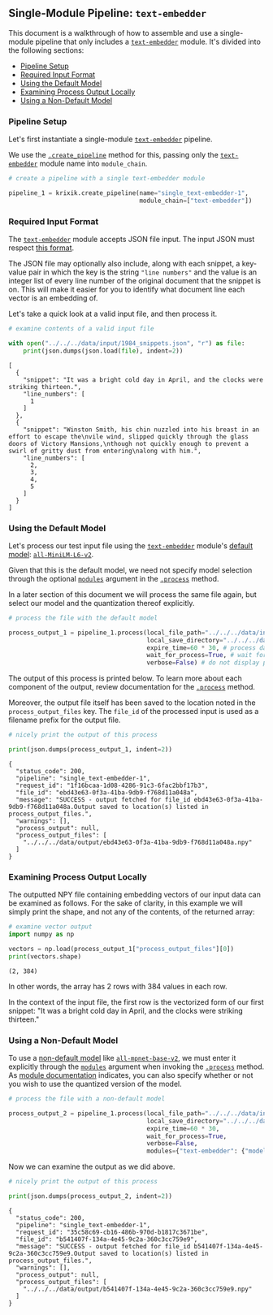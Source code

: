 ## Single-Module Pipeline: `text-embedder`

This document is a walkthrough of how to assemble and use a single-module pipeline that only includes a [`text-embedder`](../../modules/ai_model_modules/text-embedder_module.md) module. It's divided into the following sections:

- [Pipeline Setup](#pipeline-setup)
- [Required Input Format](#required-input-format)
- [Using the Default Model](#using-the-default-model)
- [Examining Process Output Locally](#examining-process-output-locally)
- [Using a Non-Default Model](#using-a-non-default-model)

### Pipeline Setup

Let's first instantiate a single-module [`text-embedder`](../../modules/ai_model_modules/text-embedder_module.md) pipeline.

We use the [`.create_pipeline`](../../system/pipeline_creation/create_pipeline.md) method for this, passing only the [`text-embedder`](../../modules/ai_model_modules/text-embedder_module.md) module name into `module_chain`.


```python
# create a pipeline with a single text-embedder module

pipeline_1 = krixik.create_pipeline(name="single_text-embedder-1",
                                    module_chain=["text-embedder"])
```

### Required Input Format

The [`text-embedder`](../../modules/ai_model_modules/text-embedder_module.md) module accepts JSON file input. The input JSON must respect [this format](../../system/parameters_processing_files_through_pipelines/JSON_input_format.md).

The JSON file may optionally also include, along with each snippet, a key-value pair in which the key is the string `"line numbers"` and the value is an integer list of every line number of the original document that the snippet is on. This will make it easier for you to identify what document line each vector is an embedding of.

Let's take a quick look at a valid input file, and then process it.


```python
# examine contents of a valid input file

with open("../../../data/input/1984_snippets.json", "r") as file:
    print(json.dumps(json.load(file), indent=2))
```

    [
      {
        "snippet": "It was a bright cold day in April, and the clocks were striking thirteen.",
        "line_numbers": [
          1
        ]
      },
      {
        "snippet": "Winston Smith, his chin nuzzled into his breast in an effort to escape the\nvile wind, slipped quickly through the glass doors of Victory Mansions,\nthough not quickly enough to prevent a swirl of gritty dust from entering\nalong with him.",
        "line_numbers": [
          2,
          3,
          4,
          5
        ]
      }
    ]


### Using the Default Model

Let's process our test input file using the [`text-embedder`](../../modules/ai_model_modules/text-embedder_module.md) module's [default model](../../modules/ai_model_modules/text-embedder_module.md#available-models-in-the-text-embedder-module): [`all-MiniLM-L6-v2`](https://huggingface.co/sentence-transformers/all-MiniLM-L6-v2).

Given that this is the default model, we need not specify model selection through the optional [`modules`](../../system/parameters_processing_files_through_pipelines/process_method.md#selecting-models-via-the-modules-argument) argument in the [`.process`](../../system/parameters_processing_files_through_pipelines/process_method.md) method.

In a later section of this document we will process the same file again, but select our model and the quantization thereof explicitly.


```python
# process the file with the default model

process_output_1 = pipeline_1.process(local_file_path="../../../data/input/1984_snippets.json", # the initial local filepath where the input file is stored
                                      local_save_directory="../../../data/output", # the local directory that the output file will be saved to
                                      expire_time=60 * 30, # process data will be deleted from the Krixik system in 30 minutes
                                      wait_for_process=True, # wait for process to complete before returning IDE control to user
                                      verbose=False) # do not display process update printouts upon running code
```

The output of this process is printed below. To learn more about each component of the output, review documentation for the [`.process`](../../system/parameters_processing_files_through_pipelines/process_method.md) method.

Moreover, the output file itself has been saved to the location noted in the `process_output_files` key.  The `file_id` of the processed input is used as a filename prefix for the output file.


```python
# nicely print the output of this process

print(json.dumps(process_output_1, indent=2))
```

    {
      "status_code": 200,
      "pipeline": "single_text-embedder-1",
      "request_id": "1f16bcaa-1d08-4286-91c3-6fac2bbf17b3",
      "file_id": "ebd43e63-0f3a-41ba-9db9-f768d11a048a",
      "message": "SUCCESS - output fetched for file_id ebd43e63-0f3a-41ba-9db9-f768d11a048a.Output saved to location(s) listed in process_output_files.",
      "warnings": [],
      "process_output": null,
      "process_output_files": [
        "../../../data/output/ebd43e63-0f3a-41ba-9db9-f768d11a048a.npy"
      ]
    }


### Examining Process Output Locally

The outputted NPY file containing embedding vectors of our input data can be examined as follows. For the sake of clarity, in this example we will simply print the shape, and not any of the contents, of the returned array:


```python
# examine vector output
import numpy as np

vectors = np.load(process_output_1["process_output_files"][0])
print(vectors.shape)
```

    (2, 384)


In other words, the array has 2 rows with 384 values in each row. 

In the context of the input file, the first row is the vectorized form of our first snippet: "It was a bright cold day in April, and the clocks were striking thirteen."

### Using a Non-Default Model

To use a [non-default model](../../modules/ai_model_modules/text-embedder_module.md#available-models-in-the-text-embedder-module) like [`all-mpnet-base-v2`](https://huggingface.co/sentence-transformers/all-mpnet-base-v2), we must enter it explicitly through the [`modules`](../../system/parameters_processing_files_through_pipelines/process_method.md#selecting-models-via-the-modules-argument) argument when invoking the [`.process`](../../system/parameters_processing_files_through_pipelines/process_method.md) method. As [module documentation](../../modules/ai_model_modules/text-embedder_module.md) indicates, you can also specify whether or not you wish to use the quantized version of the model.


```python
# process the file with a non-default model

process_output_2 = pipeline_1.process(local_file_path="../../../data/input/1984_snippets.json", # all parameters save 'modules' as above
                                      local_save_directory="../../../data/output",
                                      expire_time=60 * 30,
                                      wait_for_process=True,
                                      verbose=False,
                                      modules={"text-embedder": {"model": "all-mpnet-base-v2", "params": {"quantize": False}}}) # specify a non-default model for this process
```

Now we can examine the output as we did above.


```python
# nicely print the output of this process

print(json.dumps(process_output_2, indent=2))
```

    {
      "status_code": 200,
      "pipeline": "single_text-embedder-1",
      "request_id": "35c58c69-cb16-486b-970d-b1817c3671be",
      "file_id": "b541407f-134a-4e45-9c2a-360c3cc759e9",
      "message": "SUCCESS - output fetched for file_id b541407f-134a-4e45-9c2a-360c3cc759e9.Output saved to location(s) listed in process_output_files.",
      "warnings": [],
      "process_output": null,
      "process_output_files": [
        "../../../data/output/b541407f-134a-4e45-9c2a-360c3cc759e9.npy"
      ]
    }

